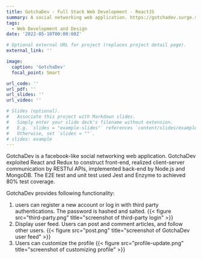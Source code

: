 ```yaml
---
title: GotchaDev - Full Stack Web Development · ReactJS
summary: A social networking web application. https://gotchadev.surge.sh/
tags:
  - Web Development and Design
date: '2022-05-10T00:00:00Z'

# Optional external URL for project (replaces project detail page).
external_link: ''

image:
  caption: 'GotchaDev'
  focal_point: Smart

url_code: ''
url_pdf: ''
url_slides: ''
url_video: ''

# Slides (optional).
#   Associate this project with Markdown slides.
#   Simply enter your slide deck's filename without extension.
#   E.g. `slides = "example-slides"` references `content/slides/example-slides.md`.
#   Otherwise, set `slides = ""`.
# slides: example
---
```

GotchaDev is a facebook-like social networking web application.
GotchaDev exploited React and Redux to construct front-end, realized client-server communication by RESTful APIs, 
implemented back-end by Node.js and MongoDB. The E2E test and unit test used Jest and Enzyme to achieved 80% test coverage.

GotchaDev provides following functionality:
1. users can register a new account or log in with third party authentications. The password is hashed and salted.
{{< figure src="third-party.png" title="screenshot of third-party login" >}} 
2. Display user feed. Users can post and comment articles, and follow other users.
{{< figure src="post.png" title="screenshot of GotchaDev user feed" >}} 
3. Users can customize the profile
{{< figure src="profile-update.png" title="screenshot of customizing profile" >}} 
